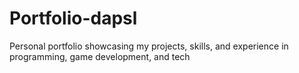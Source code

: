 # Portfolio-dapsl
Personal portfolio showcasing my projects, skills, and experience in programming, game development, and tech
